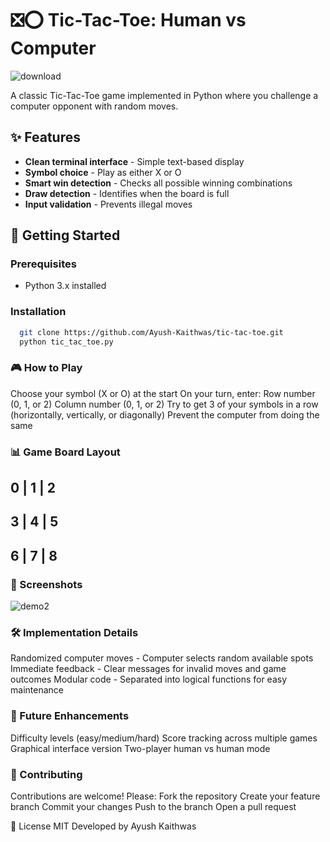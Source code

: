 # ❎⭕ Tic-Tac-Toe: Human vs Computer

![download](https://github.com/user-attachments/assets/5ce854be-b716-4ba6-ad14-e2ae837076d6)

A classic Tic-Tac-Toe game implemented in Python where you challenge a computer opponent with random moves.

## ✨ Features
- **Clean terminal interface** - Simple text-based display
- **Symbol choice** - Play as either X or O
- **Smart win detection** - Checks all possible winning combinations
- **Draw detection** - Identifies when the board is full
- **Input validation** - Prevents illegal moves

## 🚀 Getting Started

### Prerequisites
- Python 3.x installed

### Installation
  ```bash
    git clone https://github.com/Ayush-Kaithwas/tic-tac-toe.git
    python tic_tac_toe.py
  ```

### 🎮 How to Play
Choose your symbol (X or O) at the start
On your turn, enter:
Row number (0, 1, or 2)
Column number (0, 1, or 2)
Try to get 3 of your symbols in a row (horizontally, vertically, or diagonally)
Prevent the computer from doing the same

### 📊 Game Board Layout

   0 | 1 | 2
  -----------
   3 | 4 | 5
  -----------
   6 | 7 | 8
  -----------

### 📸 Screenshots
![demo2](https://github.com/user-attachments/assets/c5abb96a-4f6f-4d91-a9ea-d9bec5402b47)

### 🛠️ Implementation Details
Randomized computer moves - Computer selects random available spots
Immediate feedback - Clear messages for invalid moves and game outcomes
Modular code - Separated into logical functions for easy maintenance

### 🌟 Future Enhancements
Difficulty levels (easy/medium/hard)
Score tracking across multiple games
Graphical interface version
Two-player human vs human mode

### 🤝 Contributing
Contributions are welcome! Please:
Fork the repository
Create your feature branch
Commit your changes
Push to the branch
Open a pull request

📜 License
MIT
Developed by Ayush Kaithwas


